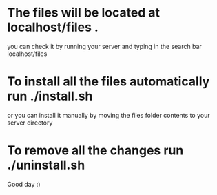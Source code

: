 # The files will be located at localhost/files .

you can check it by running your server and typing in the search bar localhost/files 

# To install all the files automatically run ./install.sh

or you can install it manually by moving the files folder contents to your server directory

# To remove all the changes run ./uninstall.sh


Good day :)


